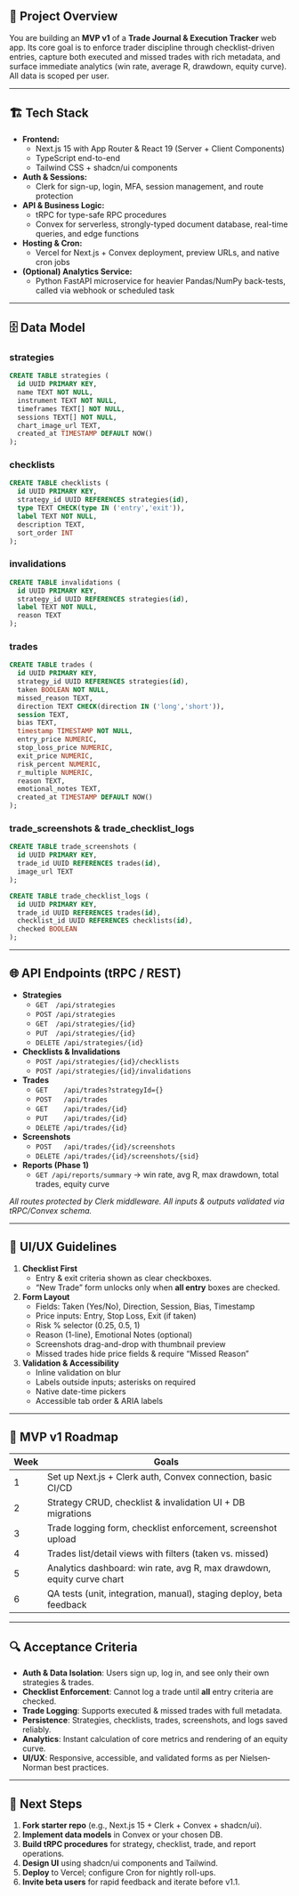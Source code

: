 ## 🎯 Project Overview

You are building an **MVP v1** of a **Trade Journal & Execution Tracker** web app. Its core goal is to enforce trader discipline through checklist-driven entries, capture both executed and missed trades with rich metadata, and surface immediate analytics (win rate, average R, drawdown, equity curve). All data is scoped per user.

---

## 🏗️ Tech Stack

- **Frontend:**  
  - Next.js 15 with App Router & React 19 (Server + Client Components)  
  - TypeScript end-to-end  
  - Tailwind CSS + shadcn/ui components
- **Auth & Sessions:**  
  - Clerk for sign-up, login, MFA, session management, and route protection  
- **API & Business Logic:**  
  - tRPC for type-safe RPC procedures  
  - Convex for serverless, strongly-typed document database, real-time queries, and edge functions  
- **Hosting & Cron:**  
  - Vercel for Next.js + Convex deployment, preview URLs, and native cron jobs  
- **(Optional) Analytics Service:**  
  - Python FastAPI microservice for heavier Pandas/NumPy back-tests, called via webhook or scheduled task  

---

## 🗄️ Data Model

### strategies  
```sql
CREATE TABLE strategies (
  id UUID PRIMARY KEY,
  name TEXT NOT NULL,
  instrument TEXT NOT NULL,
  timeframes TEXT[] NOT NULL,
  sessions TEXT[] NOT NULL,
  chart_image_url TEXT,
  created_at TIMESTAMP DEFAULT NOW()
);
```

### checklists  
```sql
CREATE TABLE checklists (
  id UUID PRIMARY KEY,
  strategy_id UUID REFERENCES strategies(id),
  type TEXT CHECK(type IN ('entry','exit')),
  label TEXT NOT NULL,
  description TEXT,
  sort_order INT
);
```

### invalidations  
```sql
CREATE TABLE invalidations (
  id UUID PRIMARY KEY,
  strategy_id UUID REFERENCES strategies(id),
  label TEXT NOT NULL,
  reason TEXT
);
```

### trades  
```sql
CREATE TABLE trades (
  id UUID PRIMARY KEY,
  strategy_id UUID REFERENCES strategies(id),
  taken BOOLEAN NOT NULL,
  missed_reason TEXT,
  direction TEXT CHECK(direction IN ('long','short')),
  session TEXT,
  bias TEXT,
  timestamp TIMESTAMP NOT NULL,
  entry_price NUMERIC,
  stop_loss_price NUMERIC,
  exit_price NUMERIC,
  risk_percent NUMERIC,
  r_multiple NUMERIC,
  reason TEXT,
  emotional_notes TEXT,
  created_at TIMESTAMP DEFAULT NOW()
);
```

### trade_screenshots & trade_checklist_logs  
```sql
CREATE TABLE trade_screenshots (
  id UUID PRIMARY KEY,
  trade_id UUID REFERENCES trades(id),
  image_url TEXT
);

CREATE TABLE trade_checklist_logs (
  id UUID PRIMARY KEY,
  trade_id UUID REFERENCES trades(id),
  checklist_id UUID REFERENCES checklists(id),
  checked BOOLEAN
);
```

---

## 🌐 API Endpoints (tRPC / REST)

- **Strategies**  
  - `GET  /api/strategies`  
  - `POST /api/strategies`  
  - `GET  /api/strategies/{id}`  
  - `PUT  /api/strategies/{id}`  
  - `DELETE /api/strategies/{id}`  
- **Checklists & Invalidations**  
  - `POST /api/strategies/{id}/checklists`  
  - `POST /api/strategies/{id}/invalidations`  
- **Trades**  
  - `GET    /api/trades?strategyId={}`  
  - `POST   /api/trades`  
  - `GET    /api/trades/{id}`  
  - `PUT    /api/trades/{id}`  
  - `DELETE /api/trades/{id}`  
- **Screenshots**  
  - `POST   /api/trades/{id}/screenshots`  
  - `DELETE /api/trades/{id}/screenshots/{sid}`  
- **Reports (Phase 1)**  
  - `GET /api/reports/summary`  → win rate, avg R, max drawdown, total trades, equity curve  

_All routes protected by Clerk middleware. All inputs & outputs validated via tRPC/Convex schema._

---

## 🎨 UI/UX Guidelines

1. **Checklist First**  
   - Entry & exit criteria shown as clear checkboxes.  
   - “New Trade” form unlocks only when **all entry** boxes are checked.  
2. **Form Layout**  
   - Fields: Taken (Yes/No), Direction, Session, Bias, Timestamp  
   - Price inputs: Entry, Stop Loss, Exit (if taken)  
   - Risk % selector (0.25, 0.5, 1)  
   - Reason (1-line), Emotional Notes (optional)  
   - Screenshots drag-and-drop with thumbnail preview  
   - Missed trades hide price fields & require “Missed Reason”  
3. **Validation & Accessibility**  
   - Inline validation on blur  
   - Labels outside inputs; asterisks on required  
   - Native date-time pickers  
   - Accessible tab order & ARIA labels  

---

## 📅 MVP v1 Roadmap

| Week | Goals                                                                    |
|------|--------------------------------------------------------------------------|
| 1    | Set up Next.js + Clerk auth, Convex connection, basic CI/CD             |
| 2    | Strategy CRUD, checklist & invalidation UI + DB migrations              |
| 3    | Trade logging form, checklist enforcement, screenshot upload            |
| 4    | Trades list/detail views with filters (taken vs. missed)                |
| 5    | Analytics dashboard: win rate, avg R, max drawdown, equity curve chart  |
| 6    | QA tests (unit, integration, manual), staging deploy, beta feedback     |

---

## 🔍 Acceptance Criteria

- **Auth & Data Isolation**: Users sign up, log in, and see only their own strategies & trades.  
- **Checklist Enforcement**: Cannot log a trade until **all** entry criteria are checked.  
- **Trade Logging**: Supports executed & missed trades with full metadata.  
- **Persistence**: Strategies, checklists, trades, screenshots, and logs saved reliably.  
- **Analytics**: Instant calculation of core metrics and rendering of an equity curve.  
- **UI/UX**: Responsive, accessible, and validated forms as per Nielsen‐Norman best practices.  

---

## 🔗 Next Steps

1. **Fork starter repo** (e.g., Next.js 15 + Clerk + Convex + shadcn/ui).  
2. **Implement data models** in Convex or your chosen DB.  
3. **Build tRPC procedures** for strategy, checklist, trade, and report operations.  
4. **Design UI** using shadcn/ui components and Tailwind.  
5. **Deploy** to Vercel; configure Cron for nightly roll-ups.  
6. **Invite beta users** for rapid feedback and iterate before v1.1.  
